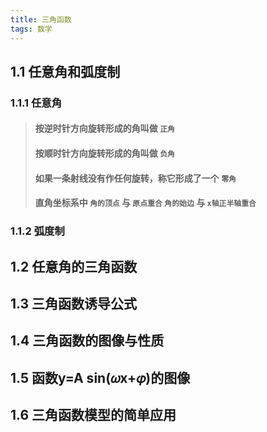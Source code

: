 ```yaml
---
title: 三角函数
tags: 数学
---
```


<!--more-->

## 1.1 任意角和弧度制

### 1.1.1 任意角

> #### 按逆时针方向旋转形成的角叫做 `正角`
> #### 按顺时针方向旋转形成的角叫做 `负角`
> #### 如果一条射线没有作任何旋转，称它形成了一个 `零角`
> #### 直角坐标系中 `角的顶点` 与 `原点重合` `角的始边` 与 `x轴正半轴重合`

### 1.1.2 弧度制

## 1.2 任意角的三角函数

## 1.3 三角函数诱导公式

## 1.4 三角函数的图像与性质

## 1.5 函数y=A sin(𝜔x+𝜑)的图像

## 1.6 三角函数模型的简单应用
